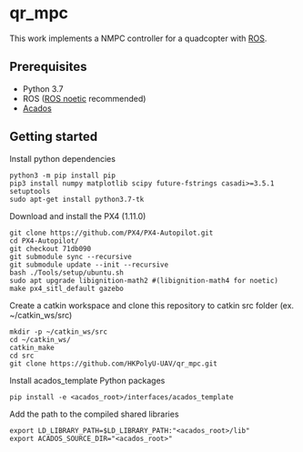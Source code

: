 # qr_mpc
This work implements a NMPC controller for a quadcopter with [ROS](https://www.ros.org/).

## Prerequisites
* Python 3.7
* ROS ([ROS noetic](http://wiki.ros.org/noetic/Installation/Ubuntu) recommended)
* [Acados](https://docs.acados.org/installation/index.html)

## Getting started
Install python dependencies
```
python3 -m pip install pip
pip3 install numpy matplotlib scipy future-fstrings casadi>=3.5.1 setuptools
sudo apt-get install python3.7-tk
```
Download and install the PX4 (1.11.0)
```
git clone https://github.com/PX4/PX4-Autopilot.git
cd PX4-Autopilot/
git checkout 71db090
git submodule sync --recursive
git submodule update --init --recursive
bash ./Tools/setup/ubuntu.sh
sudo apt upgrade libignition-math2 #(libignition-math4 for noetic)
make px4_sitl_default gazebo
```
Create a catkin workspace and clone this repository to catkin src folder (ex. ~/catkin_ws/src)
```
mkdir -p ~/catkin_ws/src
cd ~/catkin_ws/
catkin_make
cd src
git clone https://github.com/HKPolyU-UAV/qr_mpc.git
```
Install acados_template Python packages
```
pip install -e <acados_root>/interfaces/acados_template

```
Add the path to the compiled shared libraries
```
export LD_LIBRARY_PATH=$LD_LIBRARY_PATH:"<acados_root>/lib"
export ACADOS_SOURCE_DIR="<acados_root>"
```

